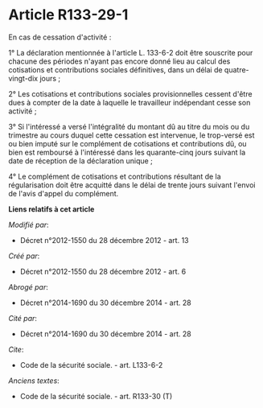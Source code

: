 # Article R133-29-1

En cas de cessation d'activité : 

1° La déclaration mentionnée   à l'article L. 133-6-2 doit être souscrite pour chacune des périodes n'ayant pas encore donné
lieu au calcul des cotisations et contributions sociales définitives, dans un délai de quatre-vingt-dix jours ; 

2° Les cotisations et contributions sociales provisionnelles cessent d'être dues à compter de la date à laquelle le
travailleur indépendant cesse son activité ; 

3° Si l'intéressé a versé l'intégralité du montant dû au titre du mois ou du trimestre au cours duquel cette cessation est
intervenue, le trop-versé est ou bien imputé sur le complément de cotisations et contributions dû, ou bien est remboursé à
l'intéressé dans les quarante-cinq jours suivant la date de réception de la déclaration unique ; 

4° Le complément de cotisations et contributions résultant de la régularisation doit être acquitté dans le délai de trente
jours suivant l'envoi de l'avis d'appel du complément.

**Liens relatifs à cet article**

_Modifié par_:

  - Décret n°2012-1550 du 28 décembre 2012 - art. 13

_Créé par_:

  - Décret n°2012-1550 du 28 décembre 2012 - art. 6

_Abrogé par_:

  - Décret n°2014-1690 du 30 décembre 2014 - art. 28

_Cité par_:

  - Décret n°2014-1690 du 30 décembre 2014 - art. 28

_Cite_:

  - Code de la sécurité sociale. - art. L133-6-2

_Anciens textes_:

  - Code de la sécurité sociale. - art. R133-30 (T)
